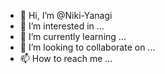 - 👋 Hi, I’m @Niki-Yanagi
- 👀 I’m interested in ...
- 🌱 I’m currently learning ...
- 💞️ I’m looking to collaborate on ...
- 📫 How to reach me ...

<!---
Niki-Yanagi/Niki-Yanagi is a ✨ special ✨ repository because its `README.md` (this file) appears on your GitHub profile.
You can click the Preview link to take a look at your changes.
--->
